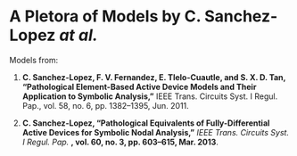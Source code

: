 # A Pletora of  Models by C. Sanchez-Lopez *at al.*


Models from:

1. **C. Sanchez-Lopez, F. V. Fernandez, E. Tlelo-Cuautle, and S. X. D. Tan, “Pathological Element-Based Active Device Models and Their Application to Symbolic Analysis,”** IEEE Trans. Circuits Syst. I Regul. Pap., vol. 58, no. 6, pp. 1382–1395, Jun. 2011.

2.  **C. Sanchez-Lopez, “Pathological Equivalents of Fully-Differential Active Devices for Symbolic Nodal Analysis,”** *IEEE Trans. Circuits Syst. I Regul. Pap.* **, vol. 60, no. 3, pp. 603–615, Mar. 2013**.



